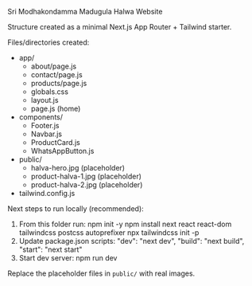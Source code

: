Sri Modhakondamma Madugula Halwa Website

Structure created as a minimal Next.js App Router + Tailwind starter.

Files/directories created:
- app/
  - about/page.js
  - contact/page.js
  - products/page.js
  - globals.css
  - layout.js
  - page.js (home)
- components/
  - Footer.js
  - Navbar.js
  - ProductCard.js
  - WhatsAppButton.js
- public/
  - halva-hero.jpg (placeholder)
  - product-halva-1.jpg (placeholder)
  - product-halva-2.jpg (placeholder)
- tailwind.config.js

Next steps to run locally (recommended):
1. From this folder run:
   npm init -y
   npm install next react react-dom tailwindcss postcss autoprefixer
   npx tailwindcss init -p
2. Update package.json scripts:
   "dev": "next dev",
   "build": "next build",
   "start": "next start"
3. Start dev server:
   npm run dev

Replace the placeholder files in `public/` with real images.
